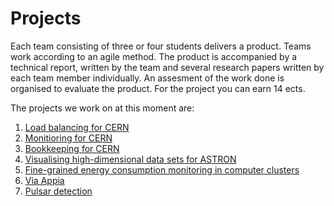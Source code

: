 # Projects
Each team consisting of three or four students delivers a product. Teams work according to an agile method. The product is accompanied by a technical report, written by the team and several research papers written by each team member individually. An assesment of the work done is organised to evaluate the product. For the project you can earn 14 ects.

The projects we work on at this moment are:

1. [Load balancing for CERN](https://softwareforscience.github.io/projects/LoadbalancingCern) 
2. [Monitioring for CERN](https://SoftwareForScience.github.io/projects/MonitoringCern)
3. [Bookkeeping for CERN](https://SoftwareForScience.github.io/projects/BookkeepingCern)
4. [Visualising high-dimensional data sets for ASTRON](https://SoftwareForScience.github.io/projects/VisualAstron)
5. [Fine-grained energy consumption monitoring in computer clusters](https://SoftwareForScience.github.io/projects/MonitoringAstron)
6. [Via Appia](https://SoftwareForScience.github.io/projects/ViaAppia)
7. [Pulsar detection](https://SoftwareForScience.github.io/projects/Pulsardetection)


